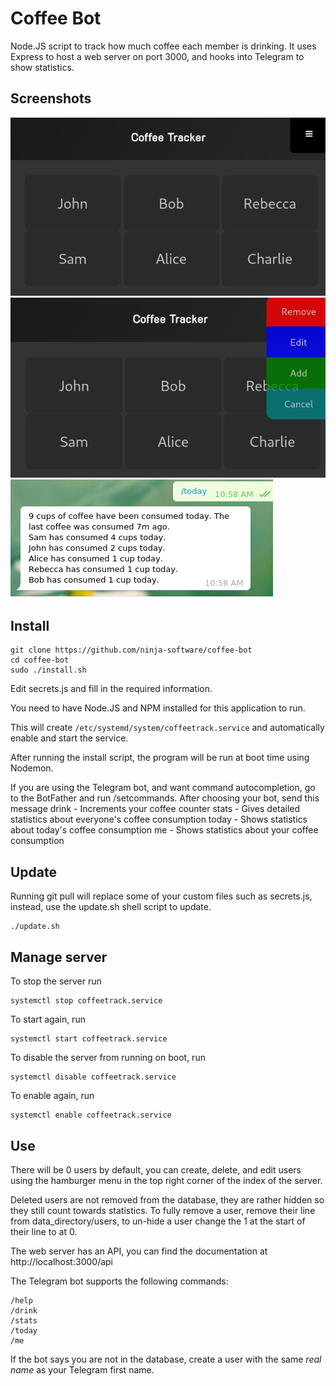 
# Coffee Bot
Node.JS script to track how much coffee each member is drinking.
It uses Express to host a web server on port 3000, and hooks into Telegram to show statistics.

## Screenshots
![Main page](https://raw.githubusercontent.com/ninja-software/coffee-bot/master/screenshots/coffee_bot.png)
![User management](https://raw.githubusercontent.com/ninja-software/coffee-bot/master/screenshots/dropdown.png)
![Telegram bot](https://raw.githubusercontent.com/ninja-software/coffee-bot/master/screenshots/telegram.png)

## Install
```
git clone https://github.com/ninja-software/coffee-bot
cd coffee-bot
sudo ./install.sh
```
Edit secrets.js and fill in the required information.

You need to have Node.JS and NPM installed for this application to run.

This will create ```/etc/systemd/system/coffeetrack.service``` and automatically enable and start the service.

After running the install script, the program will be run at boot time using Nodemon.

If you are using the Telegram bot, and want command autocompletion, go to the BotFather and run /setcommands. After choosing your bot, send this message
drink - Increments your coffee counter
stats - Gives detailed statistics about everyone's coffee consumption
today - Shows statistics about today's coffee consumption
me - Shows statistics about your coffee consumption

## Update
Running git pull will replace some of your custom files such as secrets.js, instead, use the update.sh shell script to update.
```
./update.sh
```

## Manage server
To stop the server run 
```
systemctl stop coffeetrack.service
```
To start again, run 
```
systemctl start coffeetrack.service
```
To disable the server from running on boot, run 
```
systemctl disable coffeetrack.service
```
To enable again, run 
```
systemctl enable coffeetrack.service
```

## Use
There will be 0 users by default, you can create, delete, and edit users using the hamburger menu in the top right corner of the index of the server.

Deleted users are not removed from the database, they are rather hidden so they still count towards statistics. To fully remove a user, remove their line from data_directory/users, to un-hide a user change the 1 at the start of their line to at 0.

The web server has an API, you can find the documentation at http://localhost:3000/api

The Telegram bot supports the following commands:
```
/help
/drink
/stats
/today
/me
```
If the bot says you are not in the database, create a user with the same *real name* as your Telegram first name.
